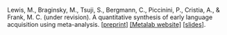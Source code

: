 Lewis, M., Braginsky, M., Tsuji, S., Bergmann, C., Piccinini, P., Cristia, A., \& Frank, M. C. (under revision). A quantitative synthesis of early language acquisition using meta-analysis. [[preprint]](https://psyarxiv.com/htsjm/) [[Metalab website]](http://metalab.stanford.edu/) [[slides]](https://speakerdeck.com/mllewis/metalab-1).
